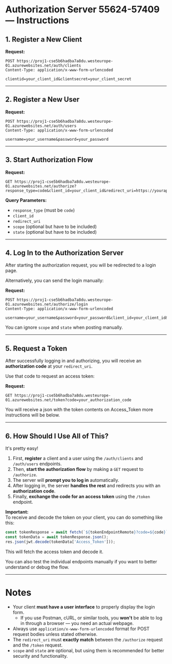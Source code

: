# Authorization Server 55624-57409 — Instructions

## 1. Register a New Client

**Request:**
```http
POST https://proj1-cse5b6hadba7a8du.westeurope-01.azurewebsites.net/auth/clients
Content-Type: application/x-www-form-urlencoded

clientid=your_client_id&clientsecret=your_client_secret
```

---

## 2. Register a New User

**Request:**
```http
POST https://proj1-cse5b6hadba7a8du.westeurope-01.azurewebsites.net/auth/users
Content-Type: application/x-www-form-urlencoded

username=your_username&password=your_password
```

---

## 3. Start Authorization Flow

**Request:**
```http
GET https://proj1-cse5b6hadba7a8du.westeurope-01.azurewebsites.net/authorize?response_type=code&client_id=your_client_id&redirect_uri=https://yourapp.com/callback&scope=public&state=xyz
```
**Query Parameters:**
- `response_type` (must be `code`)
- `client_id`
- `redirect_uri`
- `scope` (optional but have to be included)
- `state` (optional but have to be included)

---

## 4. Log In to the Authorization Server

After starting the authorization request, you will be redirected to a login page.

Alternatively, you can send the login manually:

**Request:**
```http
POST https://proj1-cse5b6hadba7a8du.westeurope-01.azurewebsites.net/authorize/login
Content-Type: application/x-www-form-urlencoded

username=your_username&password=your_password&client_id=your_client_id&redirect_uri=https://yourapp.com/callback
```
You can ignore `scope` and `state` when posting manually.

---

## 5. Request a Token

After successfully logging in and authorizing, you will receive an **authorization code** at your `redirect_uri`.

Use that code to request an access token:

**Request:**
```http
GET https://proj1-cse5b6hadba7a8du.westeurope-01.azurewebsites.net/token?code=your_authorization_code
```
You will receive a json with the token contents on Access_Token more instructions will be below.

---

## 6. How Should I Use All of This?

It's pretty easy!

1. First, **register** a client and a user using the `/auth/clients` and `/auth/users` endpoints.
2. Then, **start the authorization flow** by making a `GET` request to `/authorize`.
3. The server will **prompt you to log in** automatically.
4. After logging in, the server **handles the rest** and redirects you with an **authorization code**.
5. Finally, **exchange the code for an access token** using the `/token` endpoint.

**Important:**  
To receive and decode the token on your client, you can do something like this:

```javascript
const tokenResponse = await fetch(`${tokenEndpointRemote}?code=${code}`);
const tokenData = await tokenResponse.json();
res.json(jwt.decode(tokenData['Access_Token']));
```

This will fetch the access token and decode it.

You can also test the individual endpoints manually if you want to better understand or debug the flow.

---

# Notes

- Your client **must have a user interface** to properly display the login form.
  - If you use Postman, cURL, or similar tools, you **won't** be able to log in through a browser — you need an actual webpage.
- Always use `application/x-www-form-urlencoded` format for POST request bodies unless stated otherwise.
- The `redirect_uri` must **exactly match** between the `/authorize` request and the `/token` request.
- `scope` and `state` are optional, but using them is recommended for better security and functionality.

